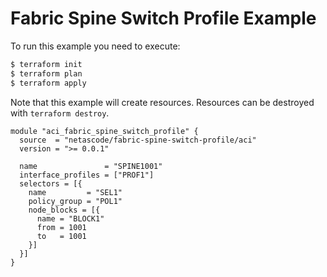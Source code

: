 <!-- BEGIN_TF_DOCS -->
# Fabric Spine Switch Profile Example

To run this example you need to execute:

```bash
$ terraform init
$ terraform plan
$ terraform apply
```

Note that this example will create resources. Resources can be destroyed with `terraform destroy`.

```hcl
module "aci_fabric_spine_switch_profile" {
  source  = "netascode/fabric-spine-switch-profile/aci"
  version = ">= 0.0.1"

  name               = "SPINE1001"
  interface_profiles = ["PROF1"]
  selectors = [{
    name         = "SEL1"
    policy_group = "POL1"
    node_blocks = [{
      name = "BLOCK1"
      from = 1001
      to   = 1001
    }]
  }]
}

```
<!-- END_TF_DOCS -->